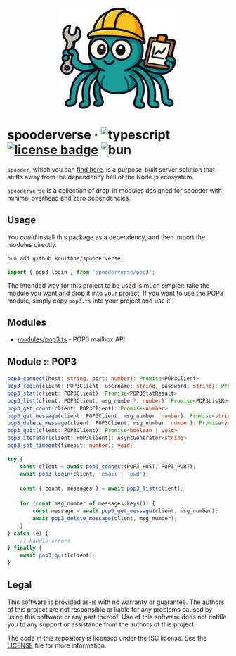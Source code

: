 <p align="center"><img src="https://github.com/Kruithne/spooder/raw/main/docs/project-logo.png"/></p>

# spooderverse &middot; ![typescript](https://img.shields.io/badge/language-typescript-blue) [![license badge](https://img.shields.io/github/license/Kruithne/spooder?color=yellow)](LICENSE) ![bun](https://img.shields.io/badge/runtime-bun-f9f1e1)

`spooder`, which you can [find here](https://github.com/Kruithne/spooder), is a purpose-built server solution that shifts away from the dependency hell of the Node.js ecosystem.

`spooderverse` is a collection of drop-in modules designed for spooder with minimal overhead and zero dependencies.

## Usage
You *could* install this package as a dependency, and then import the modules directly.

```bash
bun add github:kruithne/spooderverse
```

```ts
import { pop3_login } from 'spooderverse/pop3';
```

The intended way for this project to be used is much simpler: take the module you want and drop it into your project. If you want to use the POP3 module, simply copy `pop3.ts` into your project and use it.

## Modules

- [modules/pop3.ts](#pop3) - POP3 mailbox API.

<a id="pop3"></a>
## Module :: POP3

```ts
pop3_connect(host: string, port: number): Promise<POP3Client>
pop3_login(client: POP3Client, username: string, password: string): Promise<boolean>
pop3_stat(client: POP3Client): Promise<POP3StatResult>
pop3_list(client: POP3Client, msg_number?: number): Promise<POP3ListResult>
pop3_get_count(client: POP3Client): Promise<number>
pop3_get_message(client: POP3Client, msg_number: number): Promise<string>
pop3_delete_message(client: POP3Client, msg_number: number): Promise<void>
pop3_quit(client: POP3Client): Promise<boolean | void>
pop3_iterator(client: POP3Client): AsyncGenerator<string>
pop3_set_timeout(timeout: number): void;
```

```ts
try {
	const client = await pop3_connect(POP3_HOST, POP3_PORT);
	await pop3_login(client, 'email', 'pwd');

	const { count, messages } = await pop3_list(client);

	for (const msg_number of messages.keys()) {
		const message = await pop3_get_message(client, msg_number);
		await pop3_delete_message(client, msg_number);
	}
} catch (e) {
	// handle errors
} finally {
	await pop3_quit(client);
}
```

## Legal
This software is provided as-is with no warranty or guarantee. The authors of this project are not responsible or liable for any problems caused by using this software or any part thereof. Use of this software does not entitle you to any support or assistance from the authors of this project.

The code in this repository is licensed under the ISC license. See the [LICENSE](LICENSE) file for more information.